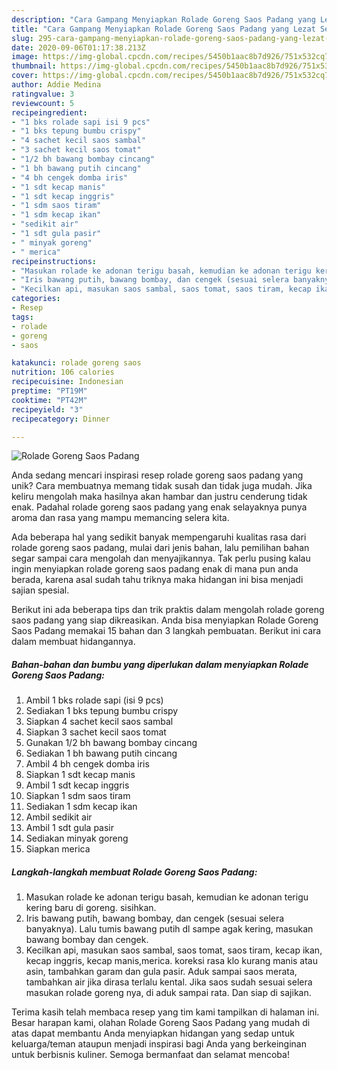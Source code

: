 ```yaml
---
description: "Cara Gampang Menyiapkan Rolade Goreng Saos Padang yang Lezat Sekali"
title: "Cara Gampang Menyiapkan Rolade Goreng Saos Padang yang Lezat Sekali"
slug: 295-cara-gampang-menyiapkan-rolade-goreng-saos-padang-yang-lezat-sekali
date: 2020-09-06T01:17:38.213Z
image: https://img-global.cpcdn.com/recipes/5450b1aac8b7d926/751x532cq70/rolade-goreng-saos-padang-foto-resep-utama.jpg
thumbnail: https://img-global.cpcdn.com/recipes/5450b1aac8b7d926/751x532cq70/rolade-goreng-saos-padang-foto-resep-utama.jpg
cover: https://img-global.cpcdn.com/recipes/5450b1aac8b7d926/751x532cq70/rolade-goreng-saos-padang-foto-resep-utama.jpg
author: Addie Medina
ratingvalue: 3
reviewcount: 5
recipeingredient:
- "1 bks rolade sapi isi 9 pcs"
- "1 bks tepung bumbu crispy"
- "4 sachet kecil saos sambal"
- "3 sachet kecil saos tomat"
- "1/2 bh bawang bombay cincang"
- "1 bh bawang putih cincang"
- "4 bh cengek domba iris"
- "1 sdt kecap manis"
- "1 sdt kecap inggris"
- "1 sdm saos tiram"
- "1 sdm kecap ikan"
- "sedikit air"
- "1 sdt gula pasir"
- " minyak goreng"
- " merica"
recipeinstructions:
- "Masukan rolade ke adonan terigu basah, kemudian ke adonan terigu kering baru di goreng. sisihkan."
- "Iris bawang putih, bawang bombay, dan cengek (sesuai selera banyaknya). Lalu tumis bawang putih dl sampe agak kering, masukan bawang bombay dan cengek."
- "Kecilkan api, masukan saos sambal, saos tomat, saos tiram, kecap ikan, kecap inggris, kecap manis,merica. koreksi rasa klo kurang manis atau asin, tambahkan garam dan gula pasir. Aduk sampai saos merata, tambahkan air jika dirasa terlalu kental. Jika saos sudah sesuai selera masukan rolade goreng nya, di aduk sampai rata. Dan siap di sajikan."
categories:
- Resep
tags:
- rolade
- goreng
- saos

katakunci: rolade goreng saos 
nutrition: 106 calories
recipecuisine: Indonesian
preptime: "PT19M"
cooktime: "PT42M"
recipeyield: "3"
recipecategory: Dinner

---
```



![Rolade Goreng Saos Padang](https://img-global.cpcdn.com/recipes/5450b1aac8b7d926/751x532cq70/rolade-goreng-saos-padang-foto-resep-utama.jpg)

Anda sedang mencari inspirasi resep rolade goreng saos padang yang unik? Cara membuatnya memang tidak susah dan tidak juga mudah. Jika keliru mengolah maka hasilnya akan hambar dan justru cenderung tidak enak. Padahal rolade goreng saos padang yang enak selayaknya punya aroma dan rasa yang mampu memancing selera kita.



Ada beberapa hal yang sedikit banyak mempengaruhi kualitas rasa dari rolade goreng saos padang, mulai dari jenis bahan, lalu pemilihan bahan segar sampai cara mengolah dan menyajikannya. Tak perlu pusing kalau ingin menyiapkan rolade goreng saos padang enak di mana pun anda berada, karena asal sudah tahu triknya maka hidangan ini bisa menjadi sajian spesial.


Berikut ini ada beberapa tips dan trik praktis dalam mengolah rolade goreng saos padang yang siap dikreasikan. Anda bisa menyiapkan Rolade Goreng Saos Padang memakai 15 bahan dan 3 langkah pembuatan. Berikut ini cara dalam membuat hidangannya.

<!--inarticleads1-->

##### Bahan-bahan dan bumbu yang diperlukan dalam menyiapkan Rolade Goreng Saos Padang:

1. Ambil 1 bks rolade sapi (isi 9 pcs)
1. Sediakan 1 bks tepung bumbu crispy
1. Siapkan 4 sachet kecil saos sambal
1. Siapkan 3 sachet kecil saos tomat
1. Gunakan 1/2 bh bawang bombay cincang
1. Sediakan 1 bh bawang putih cincang
1. Ambil 4 bh cengek domba iris
1. Siapkan 1 sdt kecap manis
1. Ambil 1 sdt kecap inggris
1. Siapkan 1 sdm saos tiram
1. Sediakan 1 sdm kecap ikan
1. Ambil sedikit air
1. Ambil 1 sdt gula pasir
1. Sediakan  minyak goreng
1. Siapkan  merica




<!--inarticleads2-->

##### Langkah-langkah membuat Rolade Goreng Saos Padang:

1. Masukan rolade ke adonan terigu basah, kemudian ke adonan terigu kering baru di goreng. sisihkan.
1. Iris bawang putih, bawang bombay, dan cengek (sesuai selera banyaknya). Lalu tumis bawang putih dl sampe agak kering, masukan bawang bombay dan cengek.
1. Kecilkan api, masukan saos sambal, saos tomat, saos tiram, kecap ikan, kecap inggris, kecap manis,merica. koreksi rasa klo kurang manis atau asin, tambahkan garam dan gula pasir. Aduk sampai saos merata, tambahkan air jika dirasa terlalu kental. Jika saos sudah sesuai selera masukan rolade goreng nya, di aduk sampai rata. Dan siap di sajikan.




Terima kasih telah membaca resep yang tim kami tampilkan di halaman ini. Besar harapan kami, olahan Rolade Goreng Saos Padang yang mudah di atas dapat membantu Anda menyiapkan hidangan yang sedap untuk keluarga/teman ataupun menjadi inspirasi bagi Anda yang berkeinginan untuk berbisnis kuliner. Semoga bermanfaat dan selamat mencoba!
